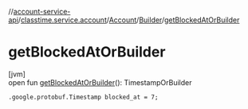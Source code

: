 //[account-service-api](../../../../index.md)/[classtime.service.account](../../index.md)/[Account](../index.md)/[Builder](index.md)/[getBlockedAtOrBuilder](get-blocked-at-or-builder.md)

# getBlockedAtOrBuilder

[jvm]\
open fun [getBlockedAtOrBuilder](get-blocked-at-or-builder.md)(): TimestampOrBuilder

`.google.protobuf.Timestamp blocked_at = 7;`
